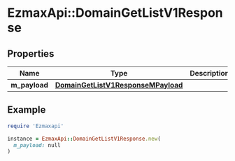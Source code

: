 # EzmaxApi::DomainGetListV1Response

## Properties

| Name | Type | Description | Notes |
| ---- | ---- | ----------- | ----- |
| **m_payload** | [**DomainGetListV1ResponseMPayload**](DomainGetListV1ResponseMPayload.md) |  |  |

## Example

```ruby
require 'Ezmaxapi'

instance = EzmaxApi::DomainGetListV1Response.new(
  m_payload: null
)
```

